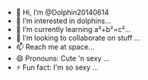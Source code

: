 - 👋 Hi, I’m @Dolphin20140614
- 👀 I’m interested in dolphins...
- 🌱 I’m currently learning a²+b²=c²...
- 💞️ I’m looking to collaborate on stuff ...
- 📫 Reach me at space...
- 😄 Pronouns: Cute 'n sexy ...
- ⚡ Fun fact: I'm so sexy ...

<!---
Dolphin20140614/Dolphin20140614 is a ✨ special ✨ repository because its `README.md` (this file) appears on your GitHub profile.
You can click the Preview link to take a look at your changes.
--->
